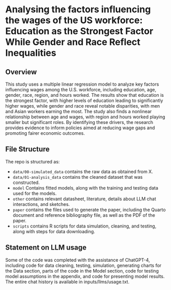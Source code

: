 # Analysing the factors influencing the wages of the US workforce: Education as the Strongest Factor While Gender and Race Reflect Inequalities

## Overview

This study uses a multiple linear regression model to analyze key factors influencing wages among the U.S. workforce, including education, age, gender, race, region, and hours worked. The results show that education is the strongest factor, with higher levels of education leading to significantly higher wages, while gender and race reveal notable disparities, with men and Asian workers earning the most. The study also finds a nonlinear relationship between age and wages, with region and hours worked playing smaller but significant roles. By identifying these drivers, the research provides evidence to inform policies aimed at reducing wage gaps and promoting fairer economic outcomes.

## File Structure

The repo is structured as:

-   `data/00-simulated_data` contains the raw data as obtained from X.
-   `data/01-analysis_data` contains the cleaned dataset that was constructed.
-   `model` Contains fitted models, along with the training and testing data used for the models.
-   `other` contains relevant datasheet, literature, details about LLM chat interactions, and sketches.
-   `paper` contains the files used to generate the paper, including the Quarto document and reference bibliography file, as well as the PDF of the paper. 
-   `scripts` contains R scripts for data simulation, cleaning, and testing, along with steps for data downloading.

## Statement on LLM usage

 
Some of the code was completed with the assistance of ChatGPT-4, including code for data cleaning, testing, simulation, generating charts for the Data section, parts of the code in the Model section, code for testing model assumptions in the appendix, and code for presenting model results. The entire chat history is available in inputs/llms/usage.txt.
